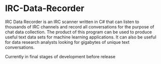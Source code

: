 # IRC-Data-Recorder
IRC Data Recorder is an IRC scanner written in C# that can listen to thousands of IRC channels and record all conversations for the purpose of chat data collection. The product of this program can be used to produce useful text data sets for machine learning applications. It can also be useful for data research analysts looking for gigabytes of unique text conversations.

Currently in final stages of development before release
